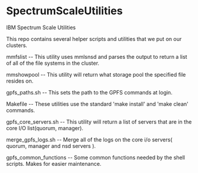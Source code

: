 # SpectrumScaleUtilities
IBM Spectrum Scale Utilities

This repo contains several helper scripts and utilities that we put on our clusters.

mmfslist  --  This utility uses mmlsnsd and parses the output to return a list of all
              of the file systems in the cluster.

mmshowpool  --  This utility will return what storage pool the specified file resides on.

gpfs_paths.sh  --  This sets the path to the GPFS commands at login.

Makefile  --  These utilities use the standard 'make install' and 'make clean' commands.

gpfs_core_servers.sh  --  This utility will return a list of servers that are in the core I/O list(quorum, manager).

merge_gpfs_logs.sh -- Merge all of the logs on the core i/o servers( quorum, manager and nsd servers ).

gpfs_common_functions -- Some common functions needed by the shell scripts.  Makes for easier maintenance.
